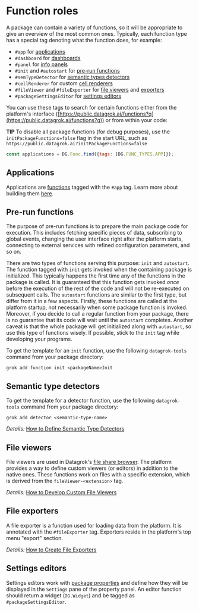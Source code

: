 <!-- TITLE: Function roles-->

# Function roles

A package can contain a variety of functions, so it will be appropriate to give an overview of the most common ones.
Typically, each function type has a special tag denoting what the function does, for example:

* `#app` for [applications](#applications)
* `#dashboard` for [dashboards](#dashboards)
* `#panel` for [info panels](#info-panels)
* `#init` and `#autostart` for [pre-run functions](#pre-run-functions)
* `#semTypeDetector` for [semantic types detectors](#semantic-type-detectors)
* `#cellRenderer` for custom [cell renderers](#cell-renderers)
* `#fileViewer` and `#fileExporter` for [file viewers](#file-viewers)
  and [exporters](#file-exporters)
* `#packageSettingsEditor` for [settings editors](#settings-editors)

You can use these tags to search for certain functions either from the platform's interface
([https://public.datagrok.ai/functions?q](https://public.datagrok.ai/functions?q)) or from within your code:

**TIP** To disable all package functions (for debug purposes), use the
`initPackageFunctions=false` flag in the start URL, such as
`https://public.datagrok.ai?initPackageFunctions=false`

```js
const applications = DG.Func.find({tags: [DG.FUNC_TYPES.APP]});
```

## Applications

Applications are [functions](../overview/functions/function.md) tagged with the `#app` tag. Learn more about building
them [here](how-to/build-an-app.md).

## Pre-run functions

The purpose of pre-run functions is to prepare the main package code for execution. This includes fetching specific
pieces of data, subscribing to global events, changing the user interface right after the platform starts, connecting to
external services with refined configuration parameters, and so on.

There are two types of functions serving this purpose: `init` and `autostart`. The function tagged with `init` gets
invoked when the containing package is initialized. This typically happens the first time any of the functions in the
package is called. It is guaranteed that this function gets invoked *once* before the execution of the rest of the code
and will not be re-executed on subsequent calls. The `autostart` functions are similar to the first type, but differ
from it in a few aspects. Firstly, these functions are called at the platform startup, not necessarily when some package
function is invoked. Moreover, if you decide to call a regular function from your package, there is no guarantee that
its code will wait until the `autostart` completes. Another caveat is that the whole package will get initialized along
with `autostart`, so use this type of functions wisely. If possible, stick to the `init` tag while developing your
programs.

To get the template for an `init` function, use the following `datagrok-tools`
command from your package directory:

```
grok add function init <packageName>Init
```

## Semantic type detectors

To get the template for a detector function, use the following `datagrok-tools`
command from your package directory:

```
grok add detector <semantic-type-name>
```

*Details:* [How to Define Semantic Type Detectors](how-to/define-semantic-type-detectors.md)

## File viewers

File viewers are used in Datagrok's [file share browser](../access/file-shares.md). The platform provides a way to
define custom viewers (or editors) in addition to the native ones. These functions work on files with a specific
extension, which is derived from the `fileViewer-<extension>` tag.

*Details:* [How to Develop Custom File Viewers](how-to/custom-file-viewers.md)

## File exporters

A file exporter is a function used for loading data from the platform. It is annotated with the `#fileExporter` tag.
Exporters reside in the platform's top menu "export" section.

*Details:* [How to Create File Exporters](how-to/file-exporters.md)

## Settings editors

Settings editors work with [package properties](#package-settings) and define how they will be displayed in
the `Settings` pane of the property panel. An editor function should return a widget (`DG.Widget`) and be tagged as
`#packageSettingsEditor`.

